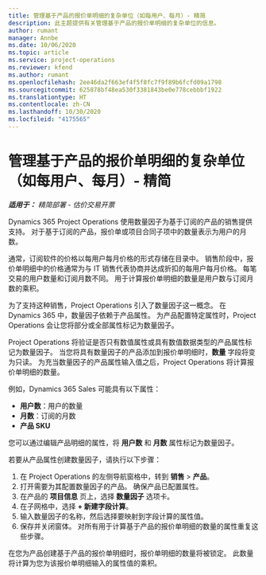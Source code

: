 ```yaml
---
title: 管理基于产品的报价单明细的复杂单位（如每用户、每月）- 精简
description: 此主题提供有关管理基于产品的报价单明细的复杂单位的信息。
author: rumant
manager: Annbe
ms.date: 10/06/2020
ms.topic: article
ms.service: project-operations
ms.reviewer: kfend
ms.author: rumant
ms.openlocfilehash: 2ee46da2f663ef4f5f8fc7f9f89b6fcfd09a1798
ms.sourcegitcommit: 625878bf48ea530f3381843be0e778cebbbf1922
ms.translationtype: HT
ms.contentlocale: zh-CN
ms.lasthandoff: 10/30/2020
ms.locfileid: "4175565"
---
```

# <a name="managing-complex-units-such-as-per-user-per-month-for-product-based-quote-lines---lite"></a>管理基于产品的报价单明细的复杂单位（如每用户、每月）- 精简

_**适用于：** 精简部署 - 估价交易开票_

Dynamics 365 Project Operations 使用数量因子为基于订阅的产品的销售提供支持。 对于基于订阅的产品，报价单或项目合同子项中的数量表示为用户的月数。

通常，订阅软件的价格以每用户每月价格的形式存储在目录中。 销售阶段中，报价单明细中的价格通常为与 IT 销售代表协商并达成折扣的每用户每月价格。 每笔交易的用户数量和订阅月数不同。 用于计算报价单明细的数量是用户数与订阅月数的乘积。

为了支持这种销售，Project Operations 引入了数量因子这一概念。 在 Dynamics 365 中，数量因子依赖于产品属性。 为产品配置特定属性时，Project Operations 会让您将部分或全部属性标记为数量因子。

Project Operations 将验证是否只有数值属性或具有数值数据类型的产品属性标记为数量因子。 当您将具有数量因子的产品添加到报价单明细时，**数量** 字段将变为只读。 为充当数量因子的产品属性输入值之后，Project Operations 将计算报价单明细的数量。

例如，Dynamics 365 Sales 可能具有以下属性：

- **用户数**：用户的数量
- **月数**：订阅的月数
- **产品 SKU**

您可以通过编辑产品明细的属性，将 **用户数** 和 **月数** 属性标记为数量因子。

若要从产品属性创建数量因子，请执行以下步骤：

1. 在 Project Operations 的左侧导航窗格中，转到 **销售** > **产品**。
2. 打开需要为其配置数量因子的产品。 确保产品已配置属性。
3. 在产品的 **项目信息** 页上，选择 **数量因子** 选项卡。
4. 在子网格中，选择 **+ 新建字段计算**。
5. 输入数量因子的名称，然后选择要映射到字段计算的属性值。
6. 保存并关闭窗体。 对所有用于计算基于产品的报价单明细的数量的属性重复这些步骤。

在您为产品创建基于产品的报价单明细时，报价单明细的数量将被锁定。 此数量将计算为您为该报价单明细输入的属性值的乘积。
